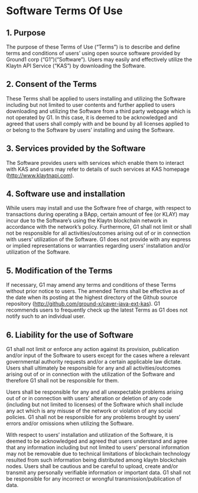 # Software Terms Of Use

## 1. Purpose

The purpose of these Terms of Use (“Terms”) is to describe and define terms and conditions of users’ using open source software provided by Ground1 corp (“G1”)(“Software”). Users may easily and effectively utilize the Klaytn API Service (“KAS”) by downloading the Software. 

## 2. Consent of the Terms

These Terms shall be applied to users installing and utilizing the Software including but not limited to user contents and further applied to users downloading and utilizing the Software from a third party webpage which is not operated by G1. In this case, it is deemed to be acknowledged and agreed that users shall comply with and be bound by all licenses applied to or belong to the Software by users’ installing and using the Software.

## 3. Services provided by the Software

The Software provides users with services which enable them to interact with KAS and users may refer to details of such services at KAS homepage (http://www.klaytnapi.com).

## 4. Software use and installation

While users may install and use the Software free of charge, with respect to transactions during operating a BApp, certain amount of fee (or KLAY) may incur due to the Software’s using the Klaytn blockchain network in accordance with the network’s policy. Furthermore, G1 shall not limit or shall not be responsible for all activities/outcomes arising out of or in connection with users’ utilization of the Software. G1 does not provide with any express or implied representations or warranties regarding users’ installation and/or utilization of the Software.

## 5. Modification of the Terms

If necessary, G1 may amend any terms and conditions of these Terms without prior notice to users. The amended Terms shall be effective as of the date when its posting at the highest directory of the Github source repository (http://github.com/ground-x/caver-java-ext-kas). G1 recommends users to frequently check up the latest Terms as G1 does not notify such to an individual user.

## 6. Liability for the use of Software

G1 shall not limit or enforce any action against its provision, publication and/or input of the Software to users except for the cases where a relevant governmental authority requests and/or a certain applicable law dictate. Users shall ultimately be responsible for any and all activities/outcomes arising out of or in connection with the utilization of the Software and therefore G1 shall not be responsible for them.
 
Users shall be responsible for any and all unexpectable problems arising out of or in connection with users’ alteration or deletion of any code (including but not limited to licenses) of the Software which shall include any act which is any misuse of the network or violation of any social policies. G1 shall not be responsible for any problems brought by users’ errors and/or omissions when utilizing the Software.
 
With respect to users’ installation and utilization of the Software, it is deemed to be acknowledged and agreed that users understand and agree that any information including but not limited to users’ personal information may not be removable due to technical limitations of blockchain technology resulted from such information being distributed among klaytn blockchain nodes. Users shall be cautious and be careful to upload, create and/or transmit any personally verifiable information or important data. G1 shall not be responsible for any incorrect or wrongful transmission/publication of data.
